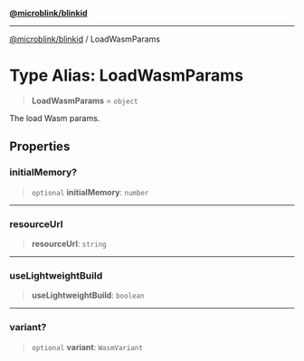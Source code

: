 [**@microblink/blinkid**](../README.md)

***

[@microblink/blinkid](../README.md) / LoadWasmParams

# Type Alias: LoadWasmParams

> **LoadWasmParams** = `object`

The load Wasm params.

## Properties

### initialMemory?

> `optional` **initialMemory**: `number`

***

### resourceUrl

> **resourceUrl**: `string`

***

### useLightweightBuild

> **useLightweightBuild**: `boolean`

***

### variant?

> `optional` **variant**: `WasmVariant`
